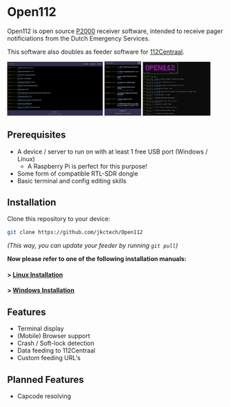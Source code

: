 # Open112

Open112 is open source <a href="https://nl.wikipedia.org/wiki/P2000_(netwerk)" target="_blank">P2000</a> receiver software, intended to receive pager notificiations from the Dutch Emergency Services.

This software also doubles as feeder software for <a href="https://112centraal.nl" target="_blank">112Centraal</a>.

<img src="assets/screenshots/browser.png" width="44%"> <img src="assets/screenshots/mobile.png" width="17%"> <img src="assets/screenshots/terminal.png" width="31%">

## Prerequisites

 - A device / server to run on with at least 1 free USB port (Windows / Linux)
	- A Raspberry Pi is perfect for this purpose!
 - Some form of compatible RTL-SDR dongle
 - Basic terminal and config editing skills

## Installation

Clone this repository to your device:
```bash
git clone https://github.com/jkctech/Open112
```
*(This way, you can update your feeder by running `git pull`)*

**Now please refer to one of the following installation manuals:**

#### > <a href="/docs/install_linux.md">Linux Installation</a>
#### > <a href="/docs/install_windows.md">Windows Installation</a>

## Features

 - Terminal display
 - (Mobile) Browser support
 - Crash / Soft-lock detection
 - Data feeding to 112Centraal
 - Custom feeding URL's

## Planned Features

 - Capcode resolving
